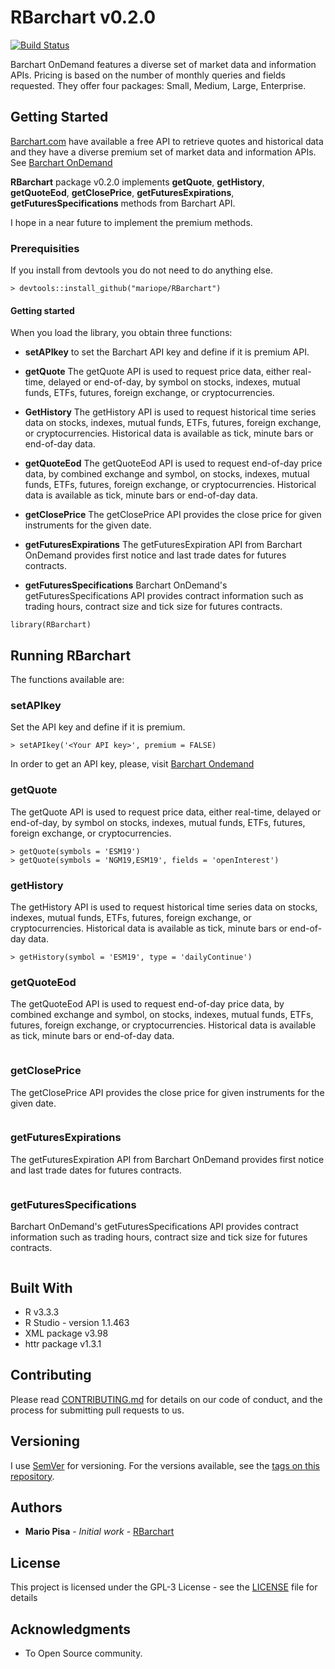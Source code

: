 # RBarchart v0.2.0

[![Build Status](https://travis-ci.org/mariope/RBarchart.png?branch=master)](https://travis-ci.org/mariope/RBarchart)

Barchart OnDemand features a diverse set of market data and information APIs. 
Pricing is based on the number of monthly queries and fields requested. 
They offer four packages: Small, Medium, Large, Enterprise.

## Getting Started

[Barchart.com](https://www.barchart.com/) have available a free API to retrieve quotes and 
historical data and they have a diverse premium set of market data and information APIs. See [Barchart OnDemand](https://www.barchart.com/ondemand)

**RBarchart** package v0.2.0 implements **getQuote**, **getHistory**, **getQuoteEod**, **getClosePrice**, **getFuturesExpirations**, **getFuturesSpecifications** methods from Barchart API.

I hope in a near future to implement the premium methods.

### Prerequisities

If you install from devtools you do not need to do anything else.

```
> devtools::install_github("mariope/RBarchart")
```

#### Getting started

When you load the library, you obtain three functions: 

- **setAPIkey** to set the Barchart API key and define if it is premium API.

- **getQuote** The getQuote API is used to request price data, either real-time, delayed or end-of-day, by symbol on stocks, indexes, mutual funds, ETFs, futures, foreign exchange, or cryptocurrencies.

- **GetHistory** The getHistory API is used to request historical time series data on stocks, indexes, mutual funds, ETFs, futures, foreign exchange, or cryptocurrencies. Historical data is available as tick, minute bars or end-of-day data.

- **getQuoteEod** The getQuoteEod API is used to request end-of-day price data, by combined exchange and symbol, on stocks, indexes, mutual funds, ETFs, futures, foreign exchange, or cryptocurrencies. Historical data is available as tick, minute bars or end-of-day data.

- **getClosePrice** The getClosePrice API provides the close price for given instruments for the given date.

- **getFuturesExpirations** The getFuturesExpiration API from Barchart OnDemand provides first notice and last trade dates for futures contracts.

- **getFuturesSpecifications** Barchart OnDemand's getFuturesSpecifications API provides contract information such as trading hours, contract size and tick size for futures contracts.

```
library(RBarchart)
```

## Running RBarchart

The functions available are:

### setAPIkey

Set the API key and define if it is premium.

```
> setAPIkey('<Your API key>', premium = FALSE)
```

In order to get an API key, please, visit [Barchart Ondemand](https://www.barchart.com/ondemand/api)

### getQuote

The getQuote API is used to request price data, either real-time, 
delayed or end-of-day, by symbol on stocks, indexes, mutual funds, ETFs,
futures, foreign exchange, or cryptocurrencies.

```
> getQuote(symbols = 'ESM19')
> getQuote(symbols = 'NGM19,ESM19', fields = 'openInterest')
```

### getHistory

The getHistory API is used to request historical time series data on stocks,
indexes, mutual funds, ETFs, futures, foreign exchange, or cryptocurrencies.
Historical data is available as tick, minute bars or end-of-day data.

```
> getHistory(symbol = 'ESM19', type = 'dailyContinue')
```

### getQuoteEod

The getQuoteEod API is used to request end-of-day price data, by combined exchange and symbol, on stocks, indexes, mutual funds, ETFs, futures, foreign exchange, or cryptocurrencies. Historical data is available as tick, minute bars or end-of-day data.

```
```

### getClosePrice

The getClosePrice API provides the close price for given instruments for the given date.

```
```

### getFuturesExpirations

The getFuturesExpiration API from Barchart OnDemand provides first notice and last trade dates for futures contracts.

```
```

### getFuturesSpecifications

Barchart OnDemand's getFuturesSpecifications API provides contract information such as trading hours, contract size and tick size for futures contracts.

```
```

## Built With

* R v3.3.3
* R Studio - version 1.1.463
* XML package v3.98
* httr package v1.3.1

## Contributing

Please read [CONTRIBUTING.md](CONTRIBUTING.md) for details on our code of conduct, and the process for submitting pull requests to us.

## Versioning

I use [SemVer](http://semver.org/) for versioning. For the versions available, see the [tags on this repository](https://github.com/mariope/RBarchart/tags). 

## Authors

* **Mario Pisa** - *Initial work* - [RBarchart](https://github.com/mariope/RBarchart)

## License

This project is licensed under the GPL-3 License - see the [LICENSE](LICENSE) file for details

## Acknowledgments

* To Open Source community.
